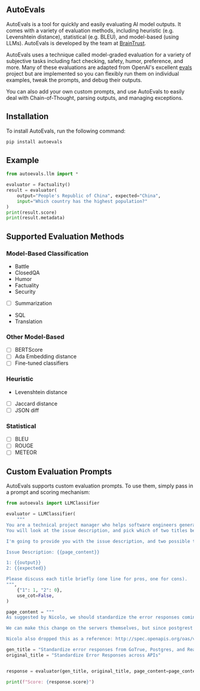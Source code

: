 ## AutoEvals

AutoEvals is a tool for quickly and easily evaluating AI model outputs. It comes with a variety of evaluation
methods, including heuristic (e.g. Levenshtein distance), statistical (e.g. BLEU), and model-based (using LLMs).
AutoEvals is developed by the team at [BrainTrust](https://braintrustdata.com/).

AutoEvals uses a technique called model-graded evaluation for a variety of subjective tasks including fact checking,
safety, humor, preference, and more. Many of these evaluations are adapted from OpenAI's excellent [evals](https://github.com/openai/evals)
project but are implemented so you can flexibly run them on individual examples, tweak the prompts, and debug
their outputs.

You can also add your own custom prompts, and use AutoEvals to easily deal with Chain-of-Thought, parsing outputs,
and managing exceptions.

## Installation

To install AutoEvals, run the following command:

```bash
pip install autoevals
```

## Example

```python
from autoevals.llm import *

evaluator = Factuality()
result = evaluator(
    output="People's Republic of China", expected="China",
    input="Which country has the highest population?"
)
print(result.score)
print(result.metadata)
```

## Supported Evaluation Methods

### Model-Based Classification

- Battle
- ClosedQA
- Humor
- Factuality
- Security
- [ ] Summarization
- SQL
- Translation

### Other Model-Based

- [ ] BERTScore
- [ ] Ada Embedding distance
- [ ] Fine-tuned classifiers

### Heuristic

- Levenshtein distance
- [ ] Jaccard distance
- [ ] JSON diff

### Statistical

- [ ] BLEU
- [ ] ROUGE
- [ ] METEOR

## Custom Evaluation Prompts

AutoEvals supports custom evaluation prompts. To use them, simply pass in a prompt and scoring mechanism:

```python
from autoevals import LLMClassifier

evaluator = LLMClassifier(
    """
You are a technical project manager who helps software engineers generate better titles for their GitHub issues.
You will look at the issue description, and pick which of two titles better describes it.

I'm going to provide you with the issue description, and two possible titles.

Issue Description: {{page_content}}

1: {{output}}
2: {{expected}}

Please discuss each title briefly (one line for pros, one for cons).
""",
    {"1": 1, "2": 0},
    use_cot=False,
)

page_content = """
As suggested by Nicolo, we should standardize the error responses coming from GoTrue, postgres, and realtime (and any other/future APIs) so that it's better DX when writing a client,

We can make this change on the servers themselves, but since postgrest and gotrue are fully/partially external may be harder to change, it might be an option to transform the errors within the client libraries/supabase-js, could be messy?

Nicolo also dropped this as a reference: http://spec.openapis.org/oas/v3.0.3#openapi-specification"""

gen_title = "Standardize error responses from GoTrue, Postgres, and Realtime APIs for better DX"
original_title = "Standardize Error Responses across APIs"


response = evaluator(gen_title, original_title, page_content=page_content)

print(f"Score: {response.score}")
```
